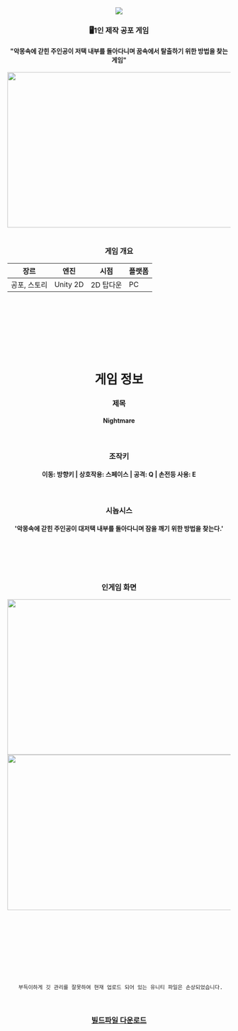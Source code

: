 <div align=center>
	<img src="https://capsule-render.vercel.app/api?type=waving&color=auto&height=200&section=header&text=Nightmare&fontSize=90" />	
</div>

<div align="center">

### 🖥1인 제작 공포 게임 
#### "악몽속에 갇힌 주인공이 저택 내부를 돌아다니며 꿈속에서 탈출하기 위한 방법을 찾는 게임"

  <img src="https://user-images.githubusercontent.com/105810571/217477751-fa1b3ccc-b124-4562-8cc2-d9f3f57c31bc.png" width="650" height="350"/>  
  
  <br/>
  <br/>
  
  ### 게임 개요
  
|장르|엔진|시점|플랫폼|
|---|---|---|---|
|공포, 스토리|Unity 2D|2D 탑다운|PC|

  <br/><br/><br/><br/><br/><br/><br/>
  
  
  
  # 게임 정보
  
  
  ### 제목
  
  #### Nightmare
  
  <br/>
  
  ### 조작키
  
  #### 이동: 방향키 | 상호작용: 스페이스 | 공격: Q | 손전등 사용: E
  
  <br/>
  
  ### 시놉시스
  
  #### '악몽속에 갇힌 주인공이 대저택 내부를 돌아다니며 잠을 깨기 위한 방법을 찾는다.'
  
<br/>
  <br/>
  <br/>
  <br/>
  
### 인게임 화면
  <img src="https://user-images.githubusercontent.com/105810571/217478634-0fe245af-ac71-4bf3-9a14-82fbda3108ad.png" width="650" height="350"/>
  <img src="https://user-images.githubusercontent.com/105810571/217478823-810365a6-9cfb-48ad-b912-7d30d24e6344.png" width="650" height="350"/>
  
<br/><br/><br/><br/><br/><br/><br/><br/>

	 부득이하게 깃 관리를 잘못하여 현재 업로드 되어 있는 유니티 파일은 손상되었습니다.
<br/>
	
### [빌드파일 다운로드](https://drive.google.com/file/d/1DG6m6gWlm79Tgdy95ALvPglvqj9pGABj/view?usp=sharing)
	

	
</div>
